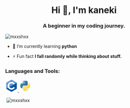 <h1 align="center">Hi 👋, I'm kaneki</h1>
<h3 align="center">A beginner in my coding journey.</h3>

<p align="left"> <img src="https://komarev.com/ghpvc/?username=mxxshxx&label=Profile%20views&color=0e75b6&style=flat" alt="mxxshxx" /> </p>


- 🌱 I’m currently learning **python**

- ⚡ Fun fact **I fall randomly while thinking about stuff.**


<h3 align="left">Languages and Tools:</h3>
<p align="left"> <a href="https://www.cprogramming.com/" target="_blank"> <img src="https://raw.githubusercontent.com/devicons/devicon/master/icons/c/c-original.svg" alt="c" width="40" height="40"/> </a> <a href="https://www.python.org" target="_blank"> <img src="https://raw.githubusercontent.com/devicons/devicon/master/icons/python/python-original.svg" alt="python" width="40" height="40"/> </a> </p>

<p>&nbsp;<img align="center" src="https://github-readme-stats.vercel.app/api?username=mxxshxx&show_icons=true&locale=en" alt="mxxshxx" /></p>

